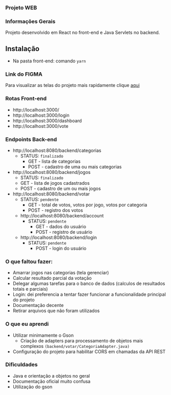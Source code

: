 ### Projeto WEB 

### Informações Gerais 

Projeto desenvolvido em React no front-end e Java Servlets no backend. 

## Instalação 

- Na pasta front-end: comando `yarn`

### Link do FIGMA 

Para visualizar as telas do projeto mais rapidamente clique [aqui](https://www.figma.com/file/yfh4EwR3GUfJVPAP50rgE1/Projeto-PWE?node-id=0%3A1) 

### Rotas Front-end

- http://localhost:3000/
- http://localhost:3000/login
- http://localhost:3000/dashboard
- http://localhost:3000/vote

### Endpoints Back-end

- http://localhost:8080/backend/categorias 
  - STATUS: `finalizado`
    - GET - lista de categorias 
    - POST - cadastro de uma ou mais categorias
- http://localhost:8080/backend/jogos
    - STATUS: `finalizado`
    - GET - lista de jogos cadastrados
    - POST - cadastro de um ou mais jogos 
- http://localhost:8080/backend/votar
  - STATUS: `pendente`
      - GET - total de votos, votos por jogo, votos por categoria
      - POST - registro dos votos
  - http://localhost:8080/backend/account
    - STATUS: `pendente`
        - GET - dados do usuário
        - POST - registro de usuário
  - http://localhost:8080/backend/login
    - STATUS: `pendente`
        - POST - login do usuário

### O que faltou fazer: 
- Amarrar jogos nas categorias (tela gerenciar)
- Calcular resultado parcial da votação
- Delegar algumas tarefas para o banco de dados (calculos de resultados totais e parciais)
- Login: dei preferencia a tentar fazer funcionar a funcionalidade principal do projeto 
- Documentação decente
- Retirar arquivos que não foram utilizados

### O que eu aprendi

- Utilizar minimamente o Gson
  - Criação de adapters para processamento de objetos mais complexos `(backend/votar/CategoriaAdapter.java)` 
- Configuração do projeto para habilitar CORS em chamadas da API REST

### Dificuldades 
- Java e orientação a objetos no geral 
- Documentação oficial muito confusa 
- Utilização do gson 

